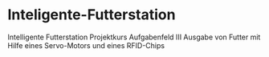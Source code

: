 # Inteligente-Futterstation
Intelligente Futterstation
Projektkurs Aufgabenfeld III
Ausgabe von Futter mit Hilfe eines Servo-Motors und eines RFID-Chips
